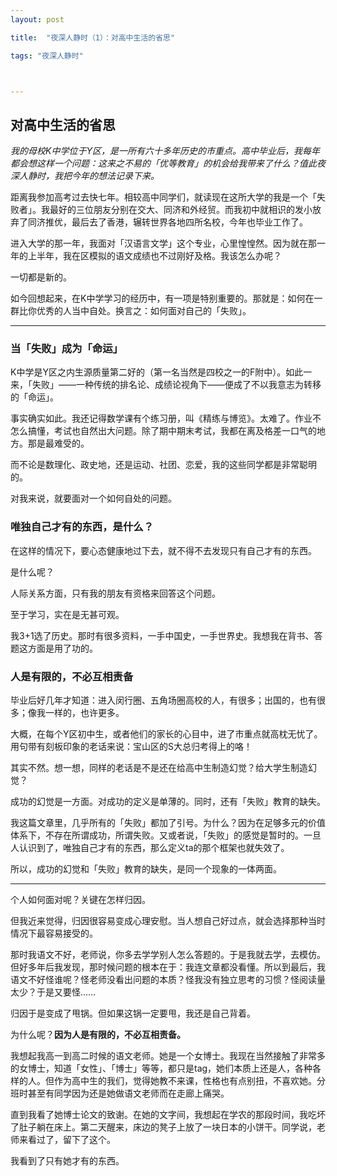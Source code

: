 ```yaml
---
layout: post 

title:  "夜深人静时（1）：对高中生活的省思" 

tags: "夜深人静时"



---
```




## 对高中生活的省思



*我的母校K中学位于Y区，是一所有六十多年历史的市重点。高中毕业后，我每年都会想这样一个问题：这来之不易的「优等教育」的机会给我带来了什么？值此夜深人静时，我把今年的想法记录下来。*

距离我参加高考过去快七年。相较高中同学们，就读现在这所大学的我是一个「失败者」。我最好的三位朋友分别在交大、同济和外经贸。而我初中就相识的发小放弃了同济推优，最后去了香港，辗转世界各地四所名校，今年也毕业工作了。

进入大学的那一年，我面对「汉语言文学」这个专业，心里惶惶然。因为就在那一年的上半年，我在区模拟的语文成绩也不过刚好及格。我该怎么办呢？

一切都是新的。

如今回想起来，在K中学学习的经历中，有一项是特别重要的。那就是：如何在一群比你优秀的人当中自处。换言之：如何面对自己的「失败」。



----





### **当「失败」成为「命运」**

K中学是Y区之内生源质量第二好的（第一名当然是四校之一的F附中）。如此一来，「失败」——一种传统的排名论、成绩论视角下——便成了不以我意志为转移的「命运」。

事实确实如此。我还记得数学课有个练习册，叫《精练与博览》。太难了。作业不怎么搞懂，考试也自然出大问题。除了期中期末考试，我都在离及格差一口气的地方。那是最难受的。

而不论是数理化、政史地，还是运动、社团、恋爱，我的这些同学都是非常聪明的。

对我来说，就要面对一个如何自处的问题。



### 唯独自己才有的东西，是什么？

在这样的情况下，要心态健康地过下去，就不得不去发现只有自己才有的东西。

是什么呢？

人际关系方面，只有我的朋友有资格来回答这个问题。

至于学习，实在是无甚可观。

我3+1选了历史。那时有很多资料，一手中国史，一手世界史。我想我在背书、答题这方面是用了功的。



### 人是有限的，不必互相责备

毕业后好几年才知道：进入闵行圈、五角场圈高校的人，有很多；出国的，也有很多；像我一样的，也许更多。

大概，在每个Y区初中生，或者他们的家长的心目中，进了市重点就高枕无忧了。用句带有刻板印象的老话来说：宝山区的S大总归考得上的咯！

其实不然。想一想，同样的老话是不是还在给高中生制造幻觉？给大学生制造幻觉？

成功的幻觉是一方面。对成功的定义是单薄的。同时，还有「失败」教育的缺失。

我这篇文章里，几乎所有的「失败」都加了引号。为什么？因为在足够多元的价值体系下，不存在所谓成功，所谓失败。又或者说，「失败」的感觉是暂时的。一旦人认识到了，唯独自己才有的东西，那么定义ta的那个框架也就失效了。

所以，成功的幻觉和「失败」教育的缺失，是同一个现象的一体两面。

----

个人如何面对呢？关键在怎样归因。

但我近来觉得，归因很容易变成心理安慰。当人想自己好过点，就会选择那种当时情况下最容易接受的。

那时我语文不好，老师说，你多去学学别人怎么答题的。于是我就去学，去模仿。但好多年后我发现，那时候问题的根本在于：我连文章都没看懂。所以到最后，我语文不好怪谁呢？怪老师没看出问题的本质？怪我没有独立思考的习惯？怪阅读量太少？于是又要怪……

归因于是变成了甩锅。但如果这锅一定要甩，我还是自己背着。

为什么呢？**因为人是有限的，不必互相责备。**

我想起我高一到高二时候的语文老师。她是一个女博士。我现在当然接触了非常多的女博士，知道「女性」、「博士」等等，都只是tag，她们本质上还是人，各种各样的人。但作为高中生的我们，觉得她教不来课，性格也有点别扭，不喜欢她。分班时甚至有同学因为还是她做语文老师而在走廊上痛哭。

直到我看了她博士论文的致谢。在她的文字间，我想起在学农的那段时间，我吃坏了肚子躺在床上。第二天醒来，床边的凳子上放了一块日本的小饼干。同学说，老师来看过了，留下了这个。

我看到了只有她才有的东西。
